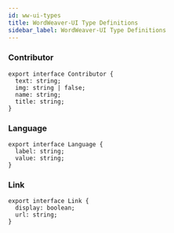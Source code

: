 ```yaml
---
id: ww-ui-types
title: WordWeaver-UI Type Definitions
sidebar_label: WordWeaver-UI Type Definitions
---
```


### Contributor

```
export interface Contributor {
  text: string;
  img: string | false;
  name: string;
  title: string;
}
```

### Language

```
export interface Language {
  label: string;
  value: string;
}
```

### Link

```
export interface Link {
  display: boolean;
  url: string;
}
```
